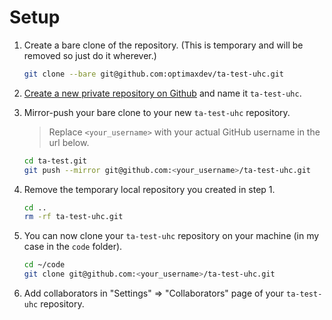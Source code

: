 # Setup
1. Create a bare clone of the repository.
   (This is temporary and will be removed so just do it wherever.)
    ```bash
    git clone --bare git@github.com:optimaxdev/ta-test-uhc.git
    ```

2. [Create a new private repository on Github](https://github.com/new/) and name it `ta-test-uhc`.

3. Mirror-push your bare clone to your new `ta-test-uhc` repository.
   > Replace `<your_username>` with your actual GitHub username in the url below.

   ```bash
   cd ta-test.git
   git push --mirror git@github.com:<your_username>/ta-test-uhc.git
   ```

4. Remove the temporary local repository you created in step 1.
   ```bash
   cd ..
   rm -rf ta-test-uhc.git
   ```

5. You can now clone your `ta-test-uhc` repository on your machine (in my case in the `code` folder).
   ```bash
   cd ~/code
   git clone git@github.com:<your_username>/ta-test-uhc.git
   ```

6. Add collaborators in "Settings" => "Collaborators" page of your `ta-test-uhc` repository.